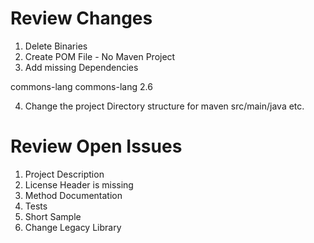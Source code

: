 # Review Changes 

1. Delete Binaries 
2. Create POM File - No Maven Project 
3. Add missing Dependencies

<dependencies>
		<dependency>
			<groupId>commons-lang</groupId>
			<artifactId>commons-lang</artifactId>
			<version>2.6</version>
		</dependency>
	</dependencies> 

4. Change the project Directory structure for maven src/main/java etc.

# Review Open Issues 

1. Project Description 
2. License Header is missing
3. Method Documentation 
4. Tests 
5. Short Sample 
6. Change Legacy Library 
